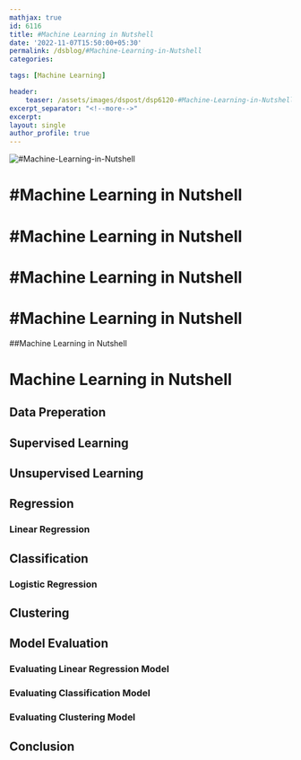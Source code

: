 ```yaml
---
mathjax: true
id: 6116
title: #Machine Learning in Nutshell
date: '2022-11-07T15:50:00+05:30'
permalink: /dsblog/#Machine-Learning-in-Nutshell
categories:

tags: [Machine Learning]

header:
    teaser: /assets/images/dspost/dsp6120-#Machine-Learning-in-Nutshell.jpg
excerpt_separator: "<!--more-->"
excerpt:
layout: single
author_profile: true
---
```


![#Machine-Learning-in-Nutshell](/assets/images/dspost/dsp6120-#Machine-Learning-in-Nutshell.jpg)

# #Machine Learning in Nutshell


# #Machine Learning in Nutshell


# #Machine Learning in Nutshell


# #Machine Learning in Nutshell


##Machine Learning in Nutshell


# Machine Learning in Nutshell

## Data Preperation 

## Supervised Learning 

## Unsupervised Learning 

## Regression 

### Linear Regression

## Classification 

### Logistic Regression 

## Clustering 

## Model Evaluation

### Evaluating Linear Regression Model 

### Evaluating Classification Model 

### Evaluating Clustering Model 

## Conclusion